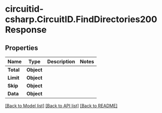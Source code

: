 
# circuitid-csharp.CircuitID.FindDirectories200Response

## Properties

Name | Type | Description | Notes
------------ | ------------- | ------------- | -------------
**Total** | **Object** |  | 
**Limit** | **Object** |  | 
**Skip** | **Object** |  | 
**Data** | **Object** |  | 

[[Back to Model list]](../README.md#documentation-for-models)
[[Back to API list]](../README.md#documentation-for-api-endpoints)
[[Back to README]](../README.md)


